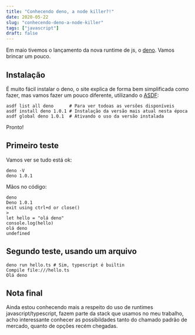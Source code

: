 ```yaml
---
title: "Conhecendo deno, a node killer?!"
date: 2020-05-22
slug: "conhecendo-deno-a-node-killer"
tags: ["javascript"]
draft: false
---
```


Em maio tivemos o lançamento da nova runtime de js, o [deno](https://deno.land/). Vamos brincar um pouco.

## Instalação

É muito fácil instalar o deno, o site explica de forma bem simplificada como fazer, mas vamos fazer um pouco diferente, utilizando o [ASDF](https://asdf-vm.com):

	asdf list all deno      # Para ver todoas as versões disponíveis
	asdf install deno 1.0.1 # Instalação da versão mais atual nesta época
	asdf global deno 1.0.1  # Ativando o uso da versão instalada

Pronto!

## Primeiro teste

Vamos ver se tudo está ok:

	deno -V
	deno 1.0.1

Mãos no código:

	deno
	Deno 1.0.1
	exit using ctrl+d or close()
	> 
	let hello = "olá deno"
	console.log(hello)
	olá deno
	undefined

## Segundo teste, usando um arquivo

	deno run hello.ts # Sim, typescript é builtin
	Compile file:///hello.ts
	Olá deno

## Nota final

Ainda estou conhecendo mais a respeito do uso de runtimes javascript/typescript, fazem parte da stack que usamos no meu trabalho, acho interessante conhecer as possibildades tanto do chamado padrão de mercado, quanto de opções recém chegadas.
